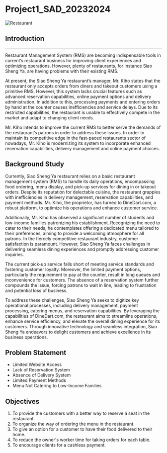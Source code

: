 # Project1_SAD_20232024

![Restaurant](https://www.google.com/imgres?q=picture%20of%20restaurant%20inside&imgurl=https%3A%2F%2Ft4.ftcdn.net%2Fjpg%2F06%2F09%2F61%2F01%2F360_F_609610143_J1Q1aHc6z99Jq93GLdTJJ8OjQfdBGDL2.jpg&imgrefurl=https%3A%2F%2Fstock.adobe.com%2Fsearch%3Fk%3D%2522restaurant%2Binterior%2522&docid=gNTjsIACIArCbM&tbnid=3YgMX5DUcKAwoM&vet=12ahUKEwjA3ria1N2FAxWjyzgGHVUIDocQM3oECBMQAA..i&w=643&h=360&hcb=2&ved=2ahUKEwjA3ria1N2FAxWjyzgGHVUIDocQM3oECBMQAA)

## Introduction
----
Restaurant Management System (RMS) are becoming indispensable tools in current’s restaurant business for improving client experiences and optimizing operations. However, plenty of restaurants, for instance Siao Sheng Ya, are having problems with their existing RMS. 

At present, the Siao Sheng Ya restaurant’s manager, Mr. Kiho states that the restaurant only accepts orders from diners and takeout customers using a primitive RMS. However, this system lacks crucial features such as advanced reservation capabilities, online payment options and delivery administration. In addition to this, processing payments and entering orders by hand at the counter causes inefficiencies and service delays. Due to its restricted capabilities, the restaurant is unable to effectively compete in the market and adapt to changing client needs. 

Mr. Kiho intends to improve the current RMS to better serve the demands of the restaurant’s patrons in order to address these issues. In order to maintain its competitive edge in the fast-paced restaurants sector of nowadays, Mr. Kiho is modernizing its system to incorporate enhanced reservation capabilities, delivery management and online payment choices. 

## Background Study
Currently, Siao Sheng Ya restaurant relies on a basic restaurant management system (RMS) to handle its daily operations, encompassing food ordering, menu display, and pick-up services for dining in or takeout orders. Despite its reputation for delectable cuisine, the restaurant grapples with inefficiencies in delivery management, reservation capabilities, and payment methods. Mr. Kiho, the proprietor, has turned to DineDart.com, a robust platform, to optimize his operations and enhance customer service.

Additionally, Mr. Kiho has observed a significant number of students and low-income families patronizing his establishment. Recognizing the need to cater to their needs, he contemplates offering a dedicated menu tailored to their preferences, aiming to provide a welcoming atmosphere for all patrons. In the fiercely competitive restaurant industry, customer satisfaction is paramount. However, Siao Sheng Ya faces challenges in delivering seamless dining experiences and promptly addressing customer inquiries.

The current pick-up service falls short of meeting service standards and fostering customer loyalty. Moreover, the limited payment options, particularly the requirement to pay at the counter, result in long queues and inconvenience for customers. The absence of a reservation system further compounds the issue, forcing patrons to wait in line, leading to frustration and potential loss of business.

To address these challenges, Siao Sheng Ya seeks to digitize key operational processes, including delivery management, payment processing, catering menus, and reservation capabilities. By leveraging the capabilities of DineDart.com, the restaurant aims to streamline operations, enhance service efficiency, and elevate the overall dining experience for its customers. Through innovative technology and seamless integration, Siao Sheng Ya endeavors to delight customers and achieve excellence in its business operations.

## Problem Statement
- Limited Website Access
- Lack of Reservation System
- Absence of Delivery System
- Limited Payment Methods
- Menu Not Catering to Low-Income Families

## Objectives
1. To provide the customers with a better way to reserve a seat in the restaurant.
2. To organize the way of ordering the menu in the restaurant.
3. To give an option for a customer to have their food delivered to their home.
4. To reduce the owner's worker time for taking orders for each table.
5. To encourage clients for a cashless payment.
